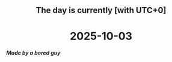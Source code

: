 <h2 align=center>The day is currently [with UTC+0]</h2>
<h1 align=center><!--TIME BEGIN-->2025-10-03<!--TIME END--></h1>
<h5>Made by a bored guy</h5>
